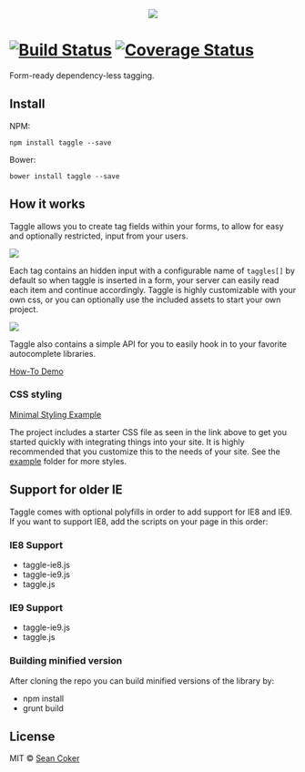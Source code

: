 <p align="center"><img src="https://user-images.githubusercontent.com/1030830/30234884-eb47ee0e-94cf-11e7-8972-c42662e105a5.png" /></p>

[![Build Status](https://travis-ci.org/okcoker/taggle.js.svg?branch=master)](https://travis-ci.org/okcoker/taggle.js) [![Coverage Status](https://img.shields.io/coveralls/okcoker/taggle.js.svg)](https://coveralls.io/r/okcoker/taggle.js)
=========

Form-ready dependency-less tagging.

## Install

NPM:

    npm install taggle --save

Bower:

    bower install taggle --save


## How it works

Taggle allows you to create tag fields within your forms, to allow for easy and optionally restricted, input from your users.

![](https://cloud.githubusercontent.com/assets/1030830/4432876/e5dbccd0-46b0-11e4-99cb-2578f4762256.gif)

Each tag contains an hidden input with a configurable name of `taggles[]` by default so when taggle is inserted in a form, your server can easily read each item and continue accordingly. Taggle is highly customizable with your own css, or you can optionally use the included assets to start your own project.

![](https://cloud.githubusercontent.com/assets/1030830/4432907/e001b336-46b2-11e4-966e-12b0648386c8.gif)

Taggle also contains a simple API for you to easily hook in to your favorite autocomplete libraries.


[How-To Demo](http://sean.is/poppin/tags/)

### CSS styling

[Minimal Styling Example](https://jsfiddle.net/okcoker/aqnspdtr/8/)

The project includes a starter CSS file as seen in the link above to get you started quickly with integrating things into your site. It is highly recommended that you customize this to the needs of your site. See the [example](https://github.com/okcoker/taggle.js/tree/master/example) folder for more styles.


## Support for older IE

Taggle comes with optional polyfills in order to add support for IE8 and IE9. If you want to support IE8, add the scripts on your page in this order:

### IE8 Support
- taggle-ie8.js
- taggle-ie9.js
- taggle.js

### IE9 Support
- taggle-ie9.js
- taggle.js

### Building minified version

After cloning the repo you can build minified versions of the library by:

- npm install
- grunt build


## License

MIT © [Sean Coker](https://twitter.com/okcoker)
